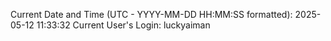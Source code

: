 Current Date and Time (UTC - YYYY-MM-DD HH:MM:SS formatted): 2025-05-12 11:33:32
Current User's Login: luckyaiman
